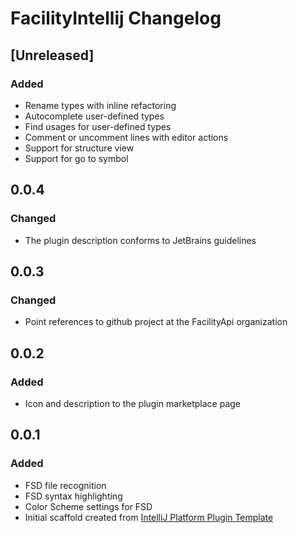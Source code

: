 <!-- Keep a Changelog guide -> https://keepachangelog.com -->

# FacilityIntellij Changelog

## [Unreleased]
### Added
- Rename types with inline refactoring
- Autocomplete user-defined types
- Find usages for user-defined types
- Comment or uncomment lines with editor actions
- Support for structure view
- Support for go to symbol

## 0.0.4
### Changed
- The plugin description conforms to JetBrains guidelines

## 0.0.3
### Changed
- Point references to github project at the FacilityApi organization

## 0.0.2
### Added 
- Icon and description to the plugin marketplace page  

## 0.0.1
### Added
- FSD file recognition
- FSD syntax highlighting
- Color Scheme settings for FSD
- Initial scaffold created from [IntelliJ Platform Plugin Template](https://github.com/JetBrains/intellij-platform-plugin-template)
